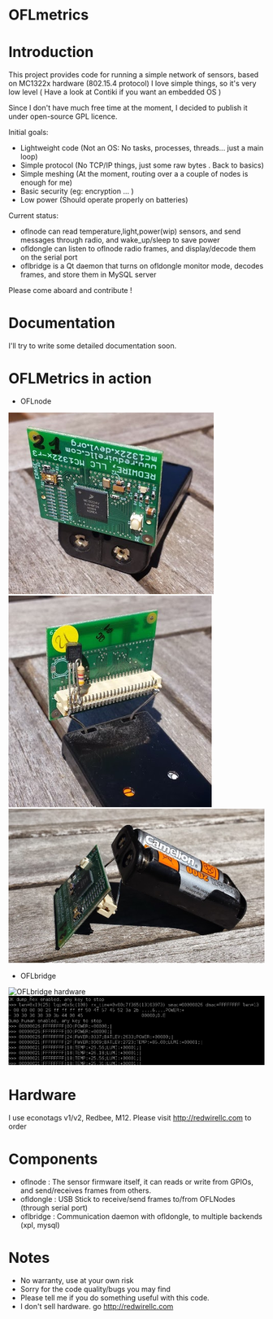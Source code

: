 OFLmetrics
==========

# Introduction

This project provides code for running a simple network of sensors, based on MC1322x hardware (802.15.4 protocol)
I love simple things, so it's very low level ( Have a look at Contiki if you want an embedded OS )

Since I don't have much free time at the moment, I decided to publish it under open-source GPL licence.

Initial goals:


- Lightweight code (Not an OS: No tasks, processes, threads... just a main loop)
- Simple protocol (No TCP/IP things, just some raw bytes . Back to basics)
- Simple meshing (At the moment, routing over a a couple of nodes is enough for me)
- Basic security (eg: encryption ... ) 
- Low power (Should operate properly on batteries)

Current status: 

- oflnode can read temperature,light,power(wip) sensors, and send messages through radio, and wake_up/sleep to save power
- ofldongle can listen to oflnode radio frames, and display/decode them on the serial port 
- oflbridge is a Qt daemon that turns on ofldongle monitor mode, decodes frames, and store them in MySQL server

Please come aboard and contribute ! 

# Documentation 

I'll try to write some detailed documentation soon. 

# OFLMetrics in action 

  * OFLnode 

![OFLnode](https://raw.githubusercontent.com/ofauchon/oflmetrics/master/docs/images/oflnode01.png)
![OFLnode](https://raw.githubusercontent.com/ofauchon/oflmetrics/master/docs/images/oflnode02.png)
![OFLnode](https://raw.githubusercontent.com/ofauchon/oflmetrics/master/docs/images/oflnode03.png)

  * OFLbridge

![OFLbridge hardware](https://raw.githubusercontent.com/ofauchon/oflmetrics/master/docs/images/bridge01.png)
![OFLbridge monitor mode](https://raw.githubusercontent.com/ofauchon/oflmetrics/master/docs/images/ofldongle_monitor_mode.png)



# Hardware 

I use econotags v1/v2, Redbee, M12. 
Please visit http://redwirellc.com to order 

# Components 


- oflnode   : The sensor firmware itself, it can reads or write from GPIOs, and send/receives frames from others.
- ofldongle : USB Stick to receive/send frames to/from OFLNodes (through serial port) 
- oflbridge : Communication daemon with ofldongle, to multiple backends (xpl, mysql)


# Notes

- No warranty, use at your own risk
- Sorry for the code quality/bugs you may find
- Please tell me if you do something useful with this code. 
- I don't sell hardware. go  http://redwirellc.com

